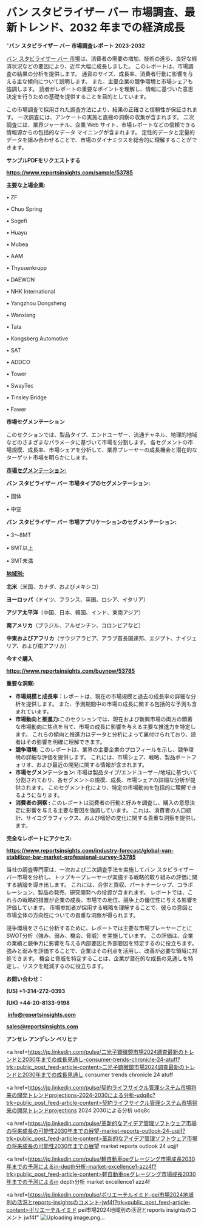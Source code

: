 # バン スタビライザー バー 市場調査、最新トレンド、2032 年までの経済成長

"<strong>バン スタビライザー バー 市場調査レポート 2023-2032</strong>

<a href=https://www.reportsinsights.com/sample/53785>バン スタビライザー バー 市場</a>は、消費者の需要の増加、技術の進歩、良好な経済状況などの要因により、近年大幅に成長しました。 このレポートは、市場調査の結果の分析を提供します。 通貨のサイズ、成長率、消費者行動に影響を与える主な傾向について説明します。 また、主要企業の競争環境と市場シェアも強調します。 読者がレポートの重要なポイントを理解し、情報に基づいた意思決定を行うための基礎を提供することを目的としています。

この市場調査で採用された調査方法により、結果の正確さと信頼性が保証されます。 一次調査には、アンケートの実施と直接の洞察の収集が含まれます。 二次調査には、業界ジャーナル、企業 Web サイト、市場レポートなどの信頼できる情報源からの包括的なデータ マイニングが含まれます。 定性的データと定量的データを組み合わせることで、市場のダイナミクスを総合的に理解することができます。

<strong><b>サンプルPDFをリクエストする</b></strong>

<a href=https://www.reportsinsights.com/sample/53785><strong><u>https://www.reportsinsights.com/sample/53785</u></strong></a>

<strong>主要な上場企業:</strong>

• ZF

• Chuo Spring

• Sogefi

• Huayu

• Mubea

• AAM

• Thyssenkrupp

• DAEWON

• NHK International

• Yangzhou Dongsheng

• Wanxiang

• Tata

• Kongsberg Automotive

• SAT

• ADDCO

• Tower

• SwayTec

• Tinsley Bridge

• Fawer

<strong>市場セグメンテーション</strong>

このセクションでは、製品タイプ、エンドユーザー、流通チャネル、地理的地域などのさまざまなパラメータに基づいて市場を分割します。 各セグメントの市場規模、成長率、市場シェアを分析して、業界プレーヤーの成長機会と潜在的なターゲット市場を明らかにします。

<strong><u>市場セグメンテーション</u></strong><strong><u>:</u></strong>

<strong>バン スタビライザー バー 市場タイプのセグメンテーション:</strong>

• 固体

• 中空

<strong>バン スタビライザー バー 市場アプリケーションのセグメンテーション:</strong>

• 3～8MT

• 8MT以上

• 3MT未満

<strong><u>地域別</u></strong><strong><u>:</u></strong>

<strong>北米</strong>（米国、カナダ、およびメキシコ）

<strong>ヨーロッパ</strong>（ドイツ、フランス、英国、ロシア、イタリア）

<strong>アジア太平洋</strong>（中国、日本、韓国、インド、東南アジア）

<strong>南アメリカ</strong>（ブラジル、アルゼンチン、コロンビアなど）

<strong>中東およびアフリカ</strong>（サウジアラビア、アラブ首長国連邦、エジプト、ナイジェリア、および南アフリカ）

<strong>今すぐ購入</strong>

<a href=https://www.reportsinsights.com/buynow/53785><strong><u>https://www.reportsinsights.com/buynow/53785</u></strong></a>

<strong>重要な洞察:</strong>
<ul>
  <li><strong>市場規模と成長率：</strong>レポートは、現在の市場規模と過去の成長率の詳細な分析を提供します。 また、予測期間中の市場の成長に関する包括的な予測も含まれています。</li>
  <li><strong>市場動向と推進力:</strong>このセクションでは、現在および新興市場の両方の顕著な市場動向に焦点を当て、市場の成長に影響を与える主要な推進力を特定します。 これらの傾向と推進力はデータと分析によって裏付けられており、読者はその影響を明確に理解できます。</li>
  <li><strong>競争環境</strong>: このレポートは、業界の主要企業のプロフィールを示し、競争環境の詳細な評価を提供します。 これには、市場シェア、戦略、製品ポートフォリオ、および最近の開発に関する情報が含まれます。</li>
  <li><strong>市場セグメンテーション: </strong>市場は製品タイプ/エンドユーザー/地域に基づいて分割されており、各セグメントの規模、成長、市場シェアの詳細な分析が提供されます。 このセグメント化により、特定の市場動向を包括的に理解できるようになります。</li>
  <li><strong>消費者の洞察 : </strong>このレポートは消費者の行動と好みを調査し、購入の意思決定に影響を与える主要な要因を強調しています。 これは、消費者の人口統計、サイコグラフィックス、および嗜好の変化に関する貴重な洞察を提供します。</li>
</ul>
<strong>完全なレポートにアクセス:</strong>

<a href=https://www.reportsinsights.com/industry-forecast/global-van-stabilizer-bar-market-professional-survey-53785><strong><u><b>https://www.reportsinsights.com/industry-forecast/global-van-stabilizer-bar-market-professional-survey-53785</b></u></strong></a>

当社の調査専門家は、一次および二次調査手法を実施してバン スタビライザー バー市場を分析し、トップキープレーヤーが実施する戦略的取り組みの評価に関する結論を導き出します。 これには、合併と買収、パートナーシップ、コラボレーション、製品の発売、研究開発への投資が含まれます。 レポートでは、これらの戦略的措置が企業の成長、市場での地位、競争上の優位性に与える影響を評価しています。 市場参加者が採用する戦略を理解することで、彼らの意図と市場全体の方向性についての貴重な洞察が得られます。

競争環境をさらに分析するために、レポートでは主要な市場プレーヤーごとにSWOT分析（強み、弱み、機会、脅威）を実施しています。 この評価は、企業の業績と競争力に影響を与える内部要因と外部要因を特定するのに役立ちます。 強みと弱みを評価することで、企業はその利点を活用し、改善が必要な領域に対処できます。 機会と脅威を特定することは、企業が潜在的な成長の見通しを特定し、リスクを軽減するのに役立ちます。

<strong>お問い合わせ：</strong>

<strong>(US) +1-214-272-0393</strong>

<strong>(UK) +44-20-8133-9198</strong>

<strong> </strong><a href=info@reportsinsights.com><strong><u>info@reportsinsights.com</u></strong></a>

<a href=sales@reportsinsights.com><strong><u>sales@reportsinsights.com</u></strong></a>

<strong>アンセレ アンデレン ベリヒテ</strong>

<a href=https://jp.linkedin.com/pulse/二光子顕微鏡市場2024調査最新のトレンドと2030年までの成長見通し-consumer-trends-chronicle-24-atuff?trk=public_post_feed-article-content>二光子顕微鏡市場2024調査最新のトレンドと2030年までの成長見通し consumer trends chronicle 24 atuff</a>

<a href=https://jp.linkedin.com/pulse/契約ライフサイクル管理システム市場将来の開発トレンドprojections-2024-2030による分析-udq8c?trk=public_post_feed-article-content>契約ライフサイクル管理システム市場将来の開発トレンドprojections 2024 2030による分析 udq8c</a>

<a href=https://jp.linkedin.com/pulse/革新的なアイデア管理ソフトウェア市場の将来成長の可能性2030年までの展望-market-reports-outlook-24-uqjjf?trk=public_post_feed-article-content>革新的なアイデア管理ソフトウェア市場の将来成長の可能性2030年までの展望 market reports outlook 24 uqjjf</a>

<a href=https://jp.linkedin.com/pulse/軽自動車oeグレージング市場成長2030年までの予測によるin-depth分析-market-excellence1-azz4f?trk=public_post_feed-article-content>軽自動車oeグレージング市場成長2030年までの予測によるin depth分析 market excellence1 azz4f</a>

<a href=https://jp.linkedin.com/pulse/ポリエーテルイミド-pei市場2024地域別の活況とreports-insightsのコメント-jwf4f?trk=public_post_feed-article-content>ポリエーテルイミド pei市場2024地域別の活況とreports insightsのコメント jwf4f</a>"
![Uploading image.png…]()
